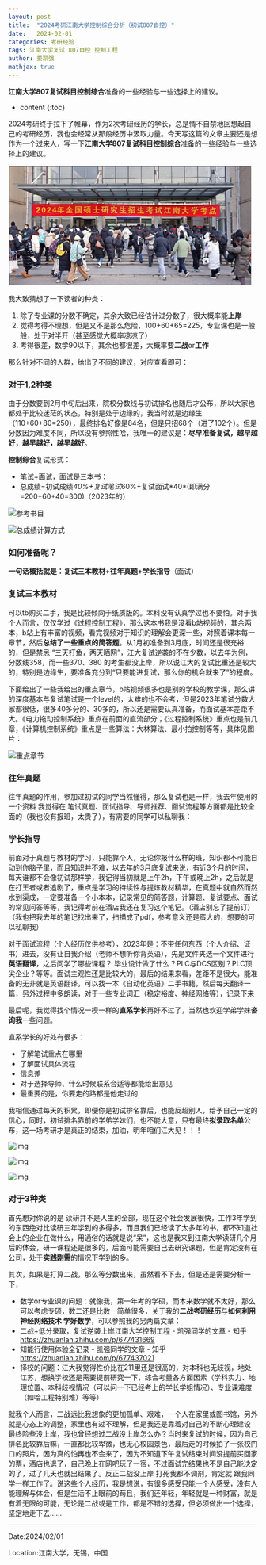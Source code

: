 ```yaml
---
layout: post
title:  "2024考研江南大学控制综合分析（初试807自控）"
date:   2024-02-01
categories: 考研经验
tags: 江南大学复试 807自控 控制工程 
author: 娄凯强
mathjax: true
---
```


**江南大学807复试科目控制综合**准备的一些经验与一些选择上的建议。









* content
{:toc}


2024考研终于拉下了帷幕，作为2次考研经历的学长，总是情不自禁地回想起自己的考研经历，我也会经常从那段经历中汲取力量。今天写这篇的文章主要还是想作为一个过来人，写一下**江南大学807复试科目控制综合**准备的一些经验与一些选择上的建议。

![初试图片](https://raw.githubusercontent.com/lou-kaiqiang/img/master/初试图片.png)





我大致猜想了一下读者的种类：

1.  除了专业课的分数不确定，其余大致已经估计过分数了，很大概率能**上岸** 
2.  觉得考得不理想，但是又不是那么危险，100+60+65=225，专业课也是一般般，处于对半开（甚至感觉大概率凉凉了） 
3.  考得很差，数学90以下，其余也都很差，大概率要**二战**or**工作** 

那么针对不同的人群，给出了不同的建议，对应查看即可：

### 对于1,2种类

由于分数要到2月中旬后出来，院校分数线与初试排名也随后才公布，所以大家也都处于比较迷茫的状态，特别是处于边缘的，我当时就是边缘生（110+60+80=250），最终排名好像是84名，但是只招68个（进了102个）。但是分数因为难度不同，所以没有参照性哈，我唯一的建议是：**尽早准备复试，越早越好，越早越好，越早越好**。

**控制综合**复试形式：

- 笔试+面试，面试是三本书：
- 总成绩=初试成绩*40%+复试笔试*60%+复试面试\*40*(即满分=200+60+40=300)（2023年的）

![参考书目](https://pica.zhimg.com/80/v2-c3e41770339b7d060937ea3ca21bfecd_720w.png?source=d16d100b)







![总成绩计算方式](https://pica.zhimg.com/80/v2-f0843d31b9ac16ece0af361aacce5e9b_720w.png?source=d16d100b)





### 如何准备呢？

**一句话概括就是：复试三本教材+往年真题+学长指导**（面试）

### 复试三本教材

可以tb购买二手，我是比较倾向于纸质版的。本科没有认真学过也不要怕。对于我个人而言，仅仅学过《过程控制工程》，那么这本书我是没看b站视频的，其余两本，b站上有丰富的视频，看完视频对于知识的理解会更深一些，对照着课本每一章节，然后**总结了一些重点的简答题**。从1月初准备到3月底，时间还是很充裕的，但是禁忌 “三天打鱼，两天晒网”，江大复试逆袭的不在少数，以去年为例，分数线358，而一些370、380 的考生都没上岸，所以说江大的复试比重还是较大的，特别是边缘生，要准备充分到“只要能进复试，那么你的机会就来了”的程度。

下面给出了一些我给出的重点章节，b站视频很多也是别的学校的教学课，那么讲的深度基本与复试笔试是一个level的，太难的也不会考，但是2023年笔试分数大家都很低，很多40多分的、30多的，所以还是需要认真准备，而面试基本差距不大。《电力拖动控制系统》重点在前面的直流部分；《过程控制系统》重点也是前几章，《计算机控制系统》重点是一些算法：大林算法、最小拍控制等等，具体见图片：

![重点章节](https://picx.zhimg.com/80/v2-0a93bdf5ab50871bb5579e5fabf48da9_720w.jpeg?source=d16d100b)







### 往年真题

往年真题的作用，参加过初试的同学当然懂得，那么复试也是一样，我去年使用的一个资料 我觉得在 笔试真题、面试指导、导师推荐、面试流程等方面都是比较全面的（我也没有报班，太贵了），有需要的同学可以私聊我：



### 学长指导

前面对于真题与教材的学习，只能靠个人，无论你报什么样的班，知识都不可能自动到你脑子里，而且知识并不难，以去年的3月底复试来说，有近3个月的时间，每天谁都不会像初试那样学，我记得当初就是上午2h，下午或晚上2h，之后就是在打王者或者追剧了，重点是学习的持续性与提炼教材精华，在真题中就自然而然水到渠成，一定要准备一个小本本，记录常见的简答题，计算题、复试要点、面试的常见问答等等，我记得考前在酒店我还在复习这个笔记。（酒店别忘了提前订）（我也把我去年的笔记找出来了，扫描成了pdf，参考意义还是蛮大的，想要的可以私聊我）

对于面试流程（个人经历仅供参考），2023年是：不带任何东西（个人介绍、证书）进去，没有让自我介绍（老师不想听你背英语），先是文件夹选一个文件进行**英语翻译**，之后问学了哪些课程？ 毕业设计做了什么？PLC与DCS区别？PLC顶尖企业？等等。面试主观性还是比较大的，最后的结果来看，差距不是很大，能准备的无非就是英语翻译，可以找一本《自动化英语》二手书籍，然后每天翻译一篇，另外过程中多朗读，对于一些专业词汇（稳定裕度、神经网络等），记录下来

最后呢，我觉得找个情况一模一样的**直系学长**再好不过了，当然也欢迎学弟学妹**咨询我**一些问题。

直系学长的好处有很多：

- 了解笔试重点在哪里
- 了解面试具体流程
- 信息差
- 对于选择导师、什么时候联系合适等都能给出意见
- 最重要的是，你要走的路都是他走过的 

我相信通过每天的积累，即便你是初试排名靠后，也能反超别人，给予自己一定的信心，同时，初试排名靠前的学弟学妹们，也不能大意，只有最终**拟录取名单**公布，这一场考研才是真正的结束，加油，明年咱们江大见！！！

![img](https://pica.zhimg.com/80/v2-55b6e900f95b8f07ed2cd11017359af6_720w.jpeg?source=d16d100b)







![img](https://pic1.zhimg.com/80/v2-8e5a32141ea55d1b8b547e8adec70136_720w.jpeg?source=d16d100b)







![img](https://picx.zhimg.com/80/v2-12d2acfcb700726a405c561f28896277_720w.jpeg?source=d16d100b)







### 对于3种类

首先想对你说的是 读研并不是人生的全部，现在这个社会发展很快，工作3年学到的东西绝对比读研三年学到的多得多，而且我们已经读了太多年的书，都不知道社会上的企业在做什么，用通俗的话就是说“呆”，这也是我来到江南大学读研几个月后的体会，研一课程还是很多的，后面可能需要自己去研究课题，但是肯定没有在公司，处于**实践刚需**的情况下学到的多。

其次，如果是打算二战，那么等分数出来，虽然看不下去，但是还是需要分析一下，

- 数学or专业课的问题：就像我，第一年考的学硕，而本来数学就不太好，那么可以考虑专硕，数二还是比数一简单很多，关于我的**二战考研经历**与**如何利用 神经网络技术 学好数学**，可以参照我的另两篇文章：                
- 二战+低分录取，复试逆袭上岸江南大学控制工程 - 凯强同学的文章 - 知乎
  https://zhuanlan.zhihu.com/p/677431669
- 知能行使用体验全记录 - 凯强同学的文章 - 知乎
  https://zhuanlan.zhihu.com/p/677437021
- 择校的问题：江大我觉得性价比在211里还是很高的，对本科也无歧视，地处江苏，想换学校还是需要提前研究一下，综合考量各方面因素（学科实力、地理位置、本科歧视情况（可以问一下已经考上的学长学姐情况）、专业课难度（如哈工程特别难）等等）

就我个人而言，二战远比我想象的更加孤单、艰难，一个人在家里或图书馆，另外就是心态上的调整，家里也有过不理解，但是我还是靠着对自己的不断心理建设 最终险些没上岸，我也曾经想过二战没上岸怎么办？当时来复试的时候，因为自己排名比较靠后嘛，一直都比较卑微，也无心校园景色，最后走的时候拍了一张校门口的照片，因为真的怕再也不会来了，因为不知道下午复试结束时间没提前买回家的票，酒店也退了，自己晚上在网吧玩了一宿，不过面试完结果也不是自己能决定的了，过了几天也就出结果了。反正二战没上岸 打死我都不调剂，肯定就 跟我同学一样工作了。说这些个人经历，我是想说，有很多感受只能一个人感受，没有人能理解与体会，但是生活不止眼前的苟且，我们还年轻，年轻就是一种财富，就是有着无限的可能，无论是二战或是工作，都是不错的选择，但必须做出一个选择，坚定地走下去……

----

Date:2024/02/01

Location:江南大学，无锡，中国